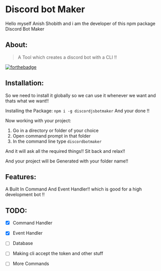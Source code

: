 # Discord bot Maker

Hello myself Anish Shobith and i am the developer of this npm package Discord Bot Maker

## About:
>A Tool which creates a discord bot with a CLI !!

[![forthebadge](https://forthebadge.com/images/badges/made-with-javascript.svg)](https://forthebadge.com)

## Installation:
So we need to install it globally so we can use it whenever we want and thats what we want!!

Installing the Package:
<code>npm i -g discordjsbotmaker</code>
And your done !!

Now working with your project:
1) Go in a directory or folder of your choice 
2) Open command prompt in that folder 
3) In the command line type `discordbotmaker`

And it will ask all the required things!!
Sit back and relax!!

And your project will be Generated with your folder name!!

## Features:
A Built In Command And Event Handler!! which is good for a high development bot !!

## TODO:
* [x] Command Handler
* [x] Event Handler
* [ ] Database
* [ ] Making cli accept the token and other stuff
* [ ] More Commands

